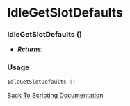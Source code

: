 # IdleGetSlotDefaults 

### IdleGetSlotDefaults ()
- ***Returns:*** 

### Usage

```Lua
IdleGetSlotDefaults ()
```


[Back To Scripting Documentation](../README.md)
